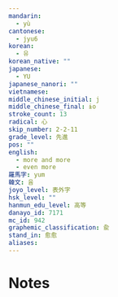 ```yaml
---
mandarin:
  - yù
cantonese:
  - jyu6
korean:
  - 유
korean_native: ""
japanese:
  - YU
japanese_nanori: ""
vietnamese:
middle_chinese_initial: j
middle_chinese_final: ɨo
stroke_count: 13
radical: 心
skip_number: 2-2-11
grade_level: 先進
pos: ""
english:
  - more and more
  - even more
羅馬字: yum
韓文: 윰
joyo_level: 表外字
hsk_level: ""
hanmun_edu_level: 高等
danayo_id: 7171
mc_id: 942
graphemic_classification: 兪
stand_in: 愈愈
aliases:
---
```


# Notes
